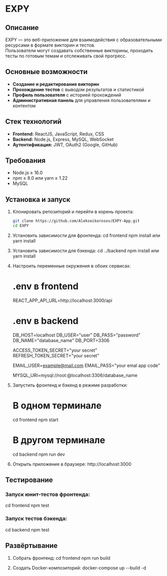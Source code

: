 # EXPY

## Описание

EXPY — это веб-приложение для взаимодействия с образовательными ресурсами в формате викторин и тестов.  
Пользователи могут создавать собственные викторины, проходить тесты по готовым темам и отслеживать свой прогресс.

## Основные возможности

- **Создание и редактирование викторин**  
- **Прохождение тестов** с выводом результатов и статистикой  
- **Профиль пользователя** с историей прохождений   
- **Административная панель** для управления пользователями и контентом

## Стек технологий

- **Frontend:** ReactJS, JavaScript, Redux, CSS  
- **Backend:** Node.js, Express, MySQL, WebSocket   
- **Аутентификация:** JWT, OAuth2 (Google, GitHub)  

## Требования

- Node.js ≥ 16.0  
- npm ≥ 8.0 или yarn ≥ 1.22  
- MySQL

## Установка и запуск

1. Клонировать репозиторий и перейти в корень проекта:
   ```bash
   git clone https://github.com/Alekseikorosov/EXPY-App.git
   cd EXPY
   
2. Установить зависимости для фронтенда:
   cd frontend
   npm install
   или
   yarn install
   
3. Установить зависимости для бэкенда:
   cd ../backend
   npm install
   или
   yarn install

4. Настроить переменные окружения в обоих сервисах:
   # .env в frontend
   REACT_APP_API_URL=http://localhost:3000/api
   
   # .env в backend
   DB_HOST=localhost
   DB_USER="user"
   DB_PASS="password"
   DB_NAME="database_name"
   DB_PORT=3306
   
   ACCESS_TOKEN_SECRET="your secret"
   REFRESH_TOKEN_SECRET="your secret"
   
   EMAIL_USER=example@mail.com
   EMAIL_PASS="your emal app code"
   
   MYSQL_URI=mysql://root:@localhost:3306/database_name

5. Запустить фронтенд и бэкенд в режиме разработки:
   # В одном терминале
   cd frontend
   npm start
   
   # В другом терминале
   cd backend
   npm run dev
   
6. Открыть приложение в браузере:
   http://localhost:3000
   
## Тестирование

### Запуск юнит-тестов фронтенда:
   cd frontend
   npm test
   
### Запуск тестов бэкенда:
   cd backend
   npm test

## Развёртывание

1. Собрать фронтенд:
   cd frontend
   npm run build
   
3. Создать Docker-композиторий:
   docker-compose up --build -d
   
